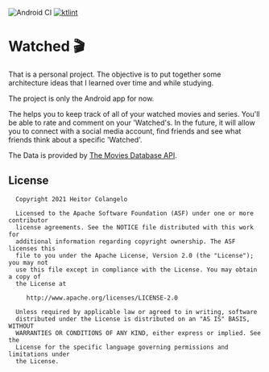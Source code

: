 ![Android CI](https://github.com/heitorcolangelo/Movies/workflows/Android%20CI/badge.svg?branch=master)
<a href="https://ktlint.github.io/"><img src="https://img.shields.io/badge/code%20style-%E2%9D%A4-FF4081.svg" alt="ktlint"></a>
</p>

# Watched 🎬
That is a personal project. The objective is to put together some architecture ideas that I learned over time and while studying.

The project is only the Android app for now.

The helps you to keep track of all of your watched movies and series. You'll be able to rate and comment on your 'Watched's.
In the future, it will allow you to connect with a social media account, find friends and see what friends think about a specific 'Watched'.

The Data is provided by [The Movies Database API](https://developers.themoviedb.org/3).

## License
      Copyright 2021 Heitor Colangelo

      Licensed to the Apache Software Foundation (ASF) under one or more contributor
      license agreements. See the NOTICE file distributed with this work for
      additional information regarding copyright ownership. The ASF licenses this
      file to you under the Apache License, Version 2.0 (the "License"); you may not
      use this file except in compliance with the License. You may obtain a copy of
      the License at

         http://www.apache.org/licenses/LICENSE-2.0

      Unless required by applicable law or agreed to in writing, software
      distributed under the License is distributed on an "AS IS" BASIS, WITHOUT
      WARRANTIES OR CONDITIONS OF ANY KIND, either express or implied. See the
      License for the specific language governing permissions and limitations under
      the License.
